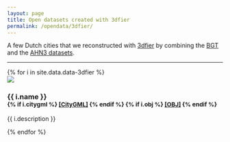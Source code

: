 ```yaml
---
layout: page
title: Open datasets created with 3dfier
permalink: /opendata/3dfier/
---
```


A few Dutch cities that we reconstructed with [3dfier](https://github.com/tudelft3d/3dfier) by combining the [BGT](http://www.kadaster.nl/bgt) and the [AHN3 datasets](https://www.pdok.nl/nl/ahn3-downloads).


- - -

<div class="row">
{% for i in site.data.data-3dfier %}
  <div class="col-sm-4 col-md-3">
    <div class="thumbnail">
      <img src="{{ i.image | prepend: site.baseurl }}"/>
      <div class="caption">
        <h3>{{ i.name }}
        <br />
        <small>
        {% if i.citygml %}
          <a href="{{ i.citygml | prepend: "/download/3dfier/" | prepend: site.baseurl }}">[CityGML]</a> 
        {% endif %}
        {% if i.obj %}
          <a href="{{ i.obj }}">[OBJ]</a> 
        {% endif %}
        </small>
        </h3>
        <p>{{ i.description }}</p>
      </div>
    </div>
  </div>
{% endfor %}
</div>

